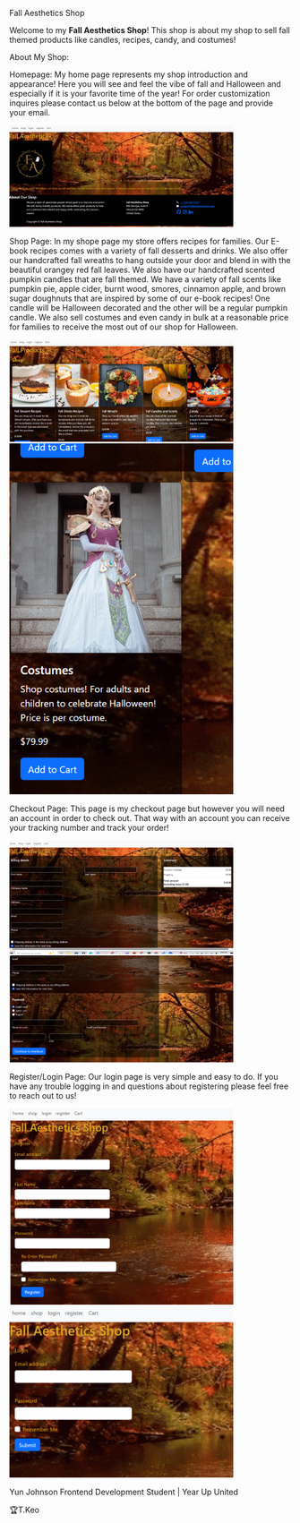 
Fall Aesthetics Shop 

Welcome to my **Fall Aesthetics Shop**! This shop is about my shop to sell fall themed products like candles, recipes, candy, and costumes!


About My Shop:

Homepage:
My home page represents my shop introduction and appearance! Here you will see and feel the vibe of fall and Halloween and especially if it is your favorite time of the year! For order customization inquires please contact us below at the bottom of the page and provide your email.


<img src="images/fall homepage.PNG" alt="Homepage" width="400px">


Shop Page:
In my shope page my store offers recipes for families. Our E-book recipes comes with a variety of fall desserts and drinks. We also offer our handcrafted fall wreaths to hang outside your door and blend in with the beautiful orangey red fall leaves. We also have our handcrafted scented pumpkin candles that are fall themed. We have a variety of fall scents like pumpkin pie, apple cider, burnt wood, smores, cinnamon apple, and brown sugar doughnuts that are inspired by some of our e-book recipes! One candle will be Halloween decorated and the other will be a regular pumpkin candle. We also sell costumes and even candy in bulk at a reasonable price for families to receive the most out of our shop for Halloween.


<img src="images/fall shop 1.PNG" alt="Homepage" width="400px">
<img src="images/fall shope 2.PNG" alt="Homepage" width="400px">



Checkout Page:
This page is my checkout page but however you will need an account in order to check out. That way with an account you can receive your tracking number and track your order!



<img src="images/fall cart 1.PNG" alt="Homepage" width="400px">
<img src="images/fall cart 2.PNG" alt="Homepage" width="400px">




Register/Login Page:
Our login page is very simple and easy to do. If you have any trouble logging in and questions about registering please feel free to reach out to us! 



<img src="images/fall register.PNG" alt="Homepage" width="400px">
<img src="images/fall login.PNG" alt="Homepage" width="400px">


Yun Johnson 
Frontend Development Student | Year Up United






































🏆T.Keo